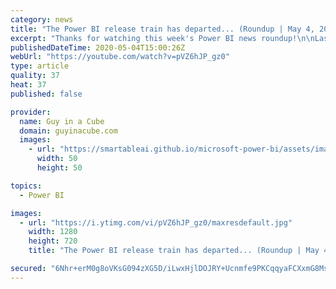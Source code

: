 ```yaml
---
category: news
title: "The Power BI release train has departed... (Roundup | May 4, 2020)"
excerpt: "Thanks for watching this week's Power BI news roundup!\n\nLast weeks roundup: https://guyinacu.be/roundup177\n2 Minute Tuesday: https://guyinacu.be/refreshmultipletables\nAdam's tech video: https://guyinacu.be/sqldirectquery\n\n🔴 Live replay: https://guyinacu.be/may2020hangout\n\n📢 Become a member: https://guyinacu.be/membership"
publishedDateTime: 2020-05-04T15:00:26Z
webUrl: "https://youtube.com/watch?v=pVZ6hJP_gz0"
type: article
quality: 37
heat: 37
published: false

provider:
  name: Guy in a Cube
  domain: guyinacube.com
  images:
    - url: "https://smartableai.github.io/microsoft-power-bi/assets/images/organizations/guyinacube.com-50x50.jpg"
      width: 50
      height: 50

topics:
  - Power BI

images:
  - url: "https://i.ytimg.com/vi/pVZ6hJP_gz0/maxresdefault.jpg"
    width: 1280
    height: 720
    title: "The Power BI release train has departed... (Roundup | May 4, 2020)"

secured: "6Nhr+erM0g8oVKsG094zXG5D/iLwxHjlDOJRY+Ucnmfe9PKCqqyaFCXxmG8Ms124UYstvp+9ta3TlLUVekVJGAnYaX7XC4wzPdChOKmXSZi3uav+XtTFidAbkoywDDqWhPp+Mh76m9cNQTULqro5jkMyrVbuXt+CYbwhI4sTGaMYlS0BtjMq37kVaDEvgCNmbEFfbRrZXleivq5ebmqzWMNUJMo675twB19KHpSJLaOaOjdqO2kIIOsm1hBfx5mM6oiX23jzcnWTn5MuOcuM78JFqya/KiU++SGBsHACWgmFy0q4A6BHgrm/cDO9KKw0ouj/XXbRIlXdUaLlvEFcKQ==;2asDJRMykPE6r+L3VhIXVg=="
---
```


